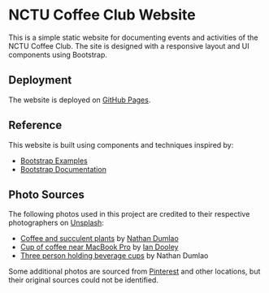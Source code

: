# NCTU Coffee Club Website  

This is a simple static website for documenting events and activities of the NCTU Coffee Club. The site is designed with a responsive layout and UI components using Bootstrap.  

## Deployment  
The website is deployed on [GitHub Pages](https://tuchin32.github.io/nctucoffee.github.io/).  

## Reference  
This website is built using components and techniques inspired by:  
- [Bootstrap Examples](https://getbootstrap.com/docs/5.3/examples/)  
- [Bootstrap Documentation](https://getbootstrap.com/docs/5.3/getting-started/introduction/)  

## Photo Sources
The following photos used in this project are credited to their respective photographers on [Unsplash](https://unsplash.com):
- [Coffee and succulent plants](https://unsplash.com/photos/coffee-and-succulent-plants-I_394sxx0ec) by [Nathan Dumlao](https://unsplash.com/@nate_dumlao)
- [Cup of coffee near MacBook Pro](https://unsplash.com/photos/cup-of-coffee-near-macbook-pro-DJ7bWa-Gwks) by [Ian Dooley](https://unsplash.com/@sadswim)
- [Three person holding beverage cups](https://unsplash.com/photos/three-person-holding-beverage-cups-6VhPY27jdps) by Nathan Dumlao

Some additional photos are sourced from [Pinterest](https://www.pinterest.com) and other locations, but their original sources could not be identified.